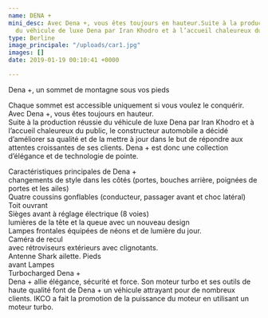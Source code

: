 ```yaml
---
name: DENA +
mini_desc: Avec Dena +, vous êtes toujours en hauteur.Suite à la production réussie
  du véhicule de luxe Dena par Iran Khodro et à l’accueil chaleureux du public
type: Berline
image_principale: "/uploads/car1.jpg"
images: []
date: 2019-01-19 00:10:41 +0000

---
```

Dena +, un sommet de montagne sous vos pieds

Chaque sommet est accessible uniquement si vous voulez le conquérir. Avec Dena +, vous êtes toujours en hauteur.  
Suite à la production réussie du véhicule de luxe Dena par Iran Khodro et à l’accueil chaleureux du public, le constructeur automobile a décidé d’améliorer sa qualité et de la mettre à jour dans le but de répondre aux attentes croissantes de ses clients. Dena + est donc une collection d’élégance et de technologie de pointe.

Caractéristiques principales de Dena +  
changements de style dans les côtés (portes, bouches arrière, poignées de portes et les ailes)  
Quatre coussins gonflables (conducteur, passager avant et choc latéral)  
Toit ouvrant  
Sièges avant à réglage électrique (8 voies)  
lumières de la tête et la queue avec un nouveau design  
Lampes frontales équipées de néons et de lumière du jour.  
Caméra de recul  
avec rétroviseurs extérieurs avec clignotants.  
Antenne Shark ailette. Pieds  
avant Lampes  
Turbocharged Dena +  
Dena + allie élégance, sécurité et force. Son moteur turbo et ses outils de haute qualité font de Dena + un véhicule attrayant pour de nombreux clients. IKCO a fait la promotion de la puissance du moteur en utilisant un moteur turbo.